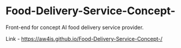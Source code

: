# Food-Delivery-Service-Concept-
Front-end for concept AI food delivery service provider.

Link - https://aw4is.github.io/Food-Delivery-Service-Concept-/
